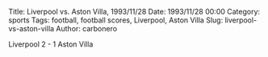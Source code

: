 Title: Liverpool vs. Aston Villa, 1993/11/28
Date: 1993/11/28 00:00
Category: sports
Tags: football, football scores, Liverpool, Aston Villa
Slug: liverpool-vs-aston-villa
Author: carbonero


Liverpool 2 - 1 Aston Villa
